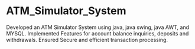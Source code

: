 # ATM_Simulator_System
 Developed an ATM Simulator System using java, java
 swing, java AWT, and MYSQL.
 Implemented Features for account balance inquiries,
 deposits and withdrawals.
 Ensured Secure and efficient transaction processing.
